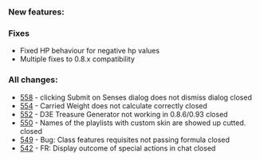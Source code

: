 ### New features:


### Fixes
- Fixed HP behaviour for negative hp values
- Multiple fixes to 0.8.x compatibility

### All changes:
- [558](https://github.com/Rughalt/D35E/issues/558) - clicking Submit on Senses dialog does not dismiss dialog closed 
- [554](https://github.com/Rughalt/D35E/issues/554) - Carried Weight does not calculate correctly closed 
- [552](https://github.com/Rughalt/D35E/issues/552) - D3E Treasure Generator not working in 0.8.6/0.93 closed 
- [550](https://github.com/Rughalt/D35E/issues/550) - Names of the playlists with custom skin are showed up cutted. closed 
- [549](https://github.com/Rughalt/D35E/issues/549) - Bug: Class features requisites not passing formula closed 
- [542](https://github.com/Rughalt/D35E/issues/542) - FR: Display outcome of special actions in chat closed 